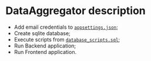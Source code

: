 # DataAggregator description

- Add email credentials to [`appsettings.json`](https://github.com/PanKaminski/DataAggregator/blob/main/DataAggregator.WebApi/appsettings.json);
- Create sqlite database;
- Execute scripts from [`database_scripts.sql`](https://github.com/PanKaminski/DataAggregator/blob/main/database_scripts.sql);
- Run Backend application;
- Run Frontend application.

